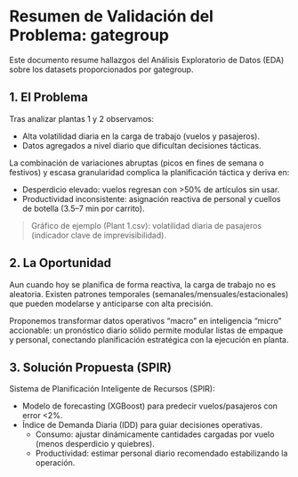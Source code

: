 # Resumen de Validación del Problema: gategroup

Este documento resume hallazgos del Análisis Exploratorio de Datos (EDA) sobre los datasets proporcionados por gategroup.

## 1. El Problema

Tras analizar plantas 1 y 2 observamos:

- Alta volatilidad diaria en la carga de trabajo (vuelos y pasajeros).
- Datos agregados a nivel diario que dificultan decisiones tácticas.

La combinación de variaciones abruptas (picos en fines de semana o festivos) y escasa granularidad complica la planificación táctica y deriva en:

- Desperdicio elevado: vuelos regresan con >50% de artículos sin usar.
- Productividad inconsistente: asignación reactiva de personal y cuellos de botella (3.5–7 min por carrito).

> Gráfico de ejemplo (Plant 1.csv): volatilidad diaria de pasajeros (indicador clave de imprevisibilidad).

## 2. La Oportunidad

Aun cuando hoy se planifica de forma reactiva, la carga de trabajo no es aleatoria. Existen patrones temporales (semanales/mensuales/estacionales) que pueden modelarse y anticiparse con alta precisión.

Proponemos transformar datos operativos “macro” en inteligencia “micro” accionable: un pronóstico diario sólido permite modular listas de empaque y personal, conectando planificación estratégica con la ejecución en planta.

## 3. Solución Propuesta (SPIR)

Sistema de Planificación Inteligente de Recursos (SPIR):

- Modelo de forecasting (XGBoost) para predecir vuelos/pasajeros con error <2%.
- Índice de Demanda Diaria (IDD) para guiar decisiones operativas.
  - Consumo: ajustar dinámicamente cantidades cargadas por vuelo (menos desperdicio y quiebres).
  - Productividad: estimar personal diario recomendado estabilizando la operación.

